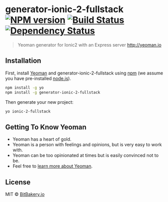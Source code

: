 # generator-ionic-2-fullstack [![NPM version][npm-image]][npm-url] [![Build Status][travis-image]][travis-url] [![Dependency Status][daviddm-image]][daviddm-url]
> Yeoman generator for Ionic2 with an Express server http://yeoman.io

## Installation

First, install [Yeoman](http://yeoman.io) and generator-ionic-2-fullstack using [npm](https://www.npmjs.com/) (we assume you have pre-installed [node.js](https://nodejs.org/)).

```bash
npm install -g yo
npm install -g generator-ionic-2-fullstack
```

Then generate your new project:

```bash
yo ionic-2-fullstack
```

## Getting To Know Yeoman

 * Yeoman has a heart of gold.
 * Yeoman is a person with feelings and opinions, but is very easy to work with.
 * Yeoman can be too opinionated at times but is easily convinced not to be.
 * Feel free to [learn more about Yeoman](http://yeoman.io/).

## License

MIT © [BitBakery.io](https://www.linkedin.com/in/krishna-rokhale-48824113)


[npm-image]: https://badge.fury.io/js/generator-ionic-2-fullstack.svg
[npm-url]: https://npmjs.org/package/generator-ionic-2-fullstack
[travis-image]: https://travis-ci.org/thebitbakery/generator-ionic-2-fullstack.svg?branch=master
[travis-url]: https://travis-ci.org/thebitbakery/generator-ionic-2-fullstack
[daviddm-image]: https://david-dm.org/thebitbakery/generator-ionic-2-fullstack.svg?theme=shields.io
[daviddm-url]: https://david-dm.org/thebitbakery/generator-ionic-2-fullstack
